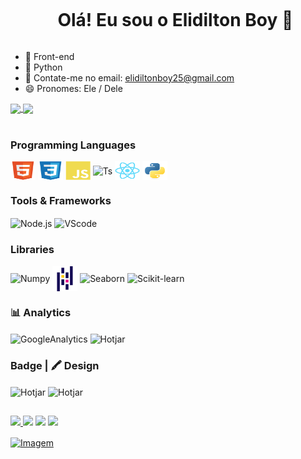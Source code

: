 <!--título-->
<div id="user-content-toc">
  <ul align="center">
    <summary><h1 style="display: inline-block">Olá! Eu sou o Elidilton Boy 👋</h1></summary>
</div>

- 🔭 Front-end
- 🌱 Python
- 💬 Contate-me no email: elidiltonboy25@gmail.com
- 😄 Pronomes: Ele / Dele


<div>
  <a href="https://github.com/elidiltonboy/github-readme-stats">
    <img height="180em" align="center" src= "https://github-readme-stats.vercel.app/api?username=elidiltonboy&show_icons=true&theme=transparent" />
  </a>
  <a href="https://github.com/anuraghazra/convoychat">
    <img height="180em" align="center" src="https://github-readme-stats.vercel.app/api/top-langs?username=elidiltonboy&layout=compact&langs_count=8&theme=transparent&card_width=320" />
  </a>
</div>

<div style="display: inline_block"><br>
<!-- Skills: Programming Languages -->
  <div style="flex-basis: 48%;">
    <h3>Programming Languages</h3>
    <img align="center" alt="HTML" height="30" width="40" src="https://raw.githubusercontent.com/devicons/devicon/master/icons/html5/html5-original.svg">
    <img align="center" alt="CSS" height="30" width="40" src="https://raw.githubusercontent.com/devicons/devicon/master/icons/css3/css3-original.svg">
    <img align="center" alt="Js" height="30" width="40" src="https://raw.githubusercontent.com/devicons/devicon/master/icons/javascript/javascript-plain.svg">
    <img align="center" alt="Ts" height="50" width="40" src="https://img.shields.io/badge/TypeScript-007ACC?style=for-the-badge&logo=typescript&logoColor=white">
    <img align="center" alt="React" height="30" width="40" src="https://raw.githubusercontent.com/devicons/devicon/master/icons/react/react-original.svg">
    <img align="center" alt="Python" height="30" width="40" src="https://raw.githubusercontent.com/devicons/devicon/master/icons/python/python-original.svg">
   
 </div>


<!-- Skills: Tools & Frameworks -->
  <div style="flex-basis: 48%;">
    <h3>Tools & Frameworks</h3>
    <img align="center" alt="Node.js" height="30" width="40" src="https://img.shields.io/badge/Node.js-43853D?style=for-the-badge&logo=node.js&logoColor=white">
    <img align="center" alt="VScode" height="30" width="40" src="https://cdn.jsdelivr.net/gh/devicons/devicon/icons/vscode/vscode-original.svg">
    
  </div>


 <!-- Skills: Libraries -->
  <div style="flex-basis: 48%;">
    <h3>Libraries</h3>
    <img align="center" alt="Numpy" height="30" width="40" src="https://cdn.jsdelivr.net/gh/devicons/devicon/icons/numpy/numpy-original.svg">
    <img align="center" alt="Pandas" src="https://raw.githubusercontent.com/devicons/devicon/2ae2a900d2f041da66e950e4d48052658d850630/icons/pandas/pandas-original.svg" alt="pandas" width="40" height="40"/>
    <img align="center" alt="Seaborn" src="https://seaborn.pydata.org/_images/logo-mark-lightbg.svg" alt="seaborn" width="40" height="40"/>
    <img align="center" alt="Scikit-learn" src="https://upload.wikimedia.org/wikipedia/commons/0/05/Scikit_learn_logo_small.svg" alt="scikit_learn" width="40" height="40"/>
  </div>

<!-- Skills: Analytics -->
  <div style="flex-basis: 48%;">
    <h3>📊 Analytics</h3>
    <img align="center" alt="GoogleAnalytics" height="30" width="40" src="https://img.shields.io/badge/Google%20Analytics-E37400?style=for-the-badge&logo=google%20analytics&logoColor=white">
    <img align="center" alt="Hotjar" height="30" width="40" src="https://img.shields.io/badge/hotjar-FD3A5C?style=for-the-badge&logo=hotjar&logoColor=white"">
  </div>

<!-- Skills: Designer -->
  <div style="flex-basis: 48%;">
    <h3>Badge | 🖍 Design</h3>
    <img align="center" alt="Hotjar" height="30" width="40" src="https://img.shields.io/badge/Adobe%20Lightroom-31A8FF?style=for-the-badge&logo=Adobe%20Lightroom&logoColor=white">
<img align="center" alt="Hotjar" height="30" width="40" src="https://img.shields.io/badge/Udemy-EC5252?style=for-the-badge&logo=Udemy&logoColor=white'\">
  </div>
  
##
 
<div> 
 <a href="https://www.facebook.com/share/15KZTWNbuS/?mibextid=wwXIfr" target="_blank"><img src="https://img.shields.io/badge/Facebook-1877F2?style=for-the-badge&logo=facebook&logoColor=white">
  <a href="https://www.linkedin.com/in/eliboy" target="_blank"><img src="https://img.shields.io/badge/-LinkedIn-%230077B5?style=for-the-badge&logo=linkedin&logoColor=white" target="_blank"></a> 
  <a href = "mailto:elidiltonboy25@gmail.com"><img src="https://img.shields.io/badge/-Gmail-%23333?style=for-the-badge&logo=gmail&logoColor=white" target="_blank"></a>
  <a href="https://t.me/eliboy" target="_blank"><img src="https://img.shields.io/badge/Telegram-2CA5E0?style=for-the-badge&logo=telegram&logoColor=white">

</div>

<!-- GIF -->
<p align="left">
  <img align="center" src="https://github.com/VariableBee/VariableBee/assets/77739311/4e9f41af-6b57-49a7-b15a-74322e96b4d7" alt="Imagem">
</p>
  



      
